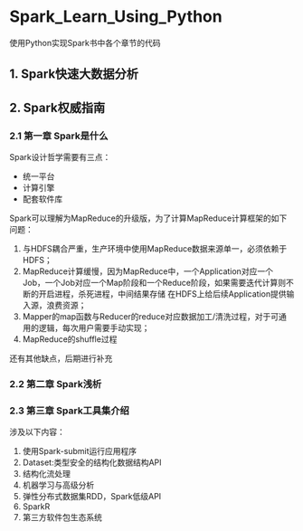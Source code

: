 # Spark_Learn_Using_Python
使用Python实现Spark书中各个章节的代码
## 1. Spark快速大数据分析

## 2. Spark权威指南
### 2.1 第一章 Spark是什么

Spark设计哲学需要有三点：

- 统一平台
- 计算引擎
- 配套软件库 

Spark可以理解为MapReduce的升级版，为了计算MapReduce计算框架的如下问题：

1. 与HDFS耦合严重，生产环境中使用MapReduce数据来源单一，必须依赖于HDFS；
2. MapReduce计算缓慢，因为MapReduce中，一个Application对应一个Job，一个Job对应一个Map阶段和一个Reduce阶段，如果需要迭代计算则不断的开启进程，杀死进程，中间结果存储
在HDFS上给后续Application提供输入源，浪费资源；
3. Mapper的map函数与Reducer的reduce对应数据加工/清洗过程，对于可通用的逻辑，每次用户需要手动实现；
4. MapReduce的shuffle过程

还有其他缺点，后期进行补充

### 2.2 第二章 Spark浅析

### 2.3 第三章 Spark工具集介绍
涉及以下内容：
1. 使用Spark-submit运行应用程序
2. Dataset:类型安全的结构化数据结构API
3. 结构化流处理
4. 机器学习与高级分析
5. 弹性分布式数据集RDD，Spark低级API
6. SparkR
7. 第三方软件包生态系统

